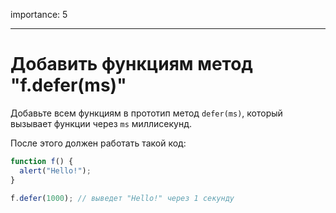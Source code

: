 importance: 5

---

# Добавить функциям метод "f.defer(ms)"

Добавьте всем функциям в прототип метод `defer(ms)`, который вызывает функции через `ms` миллисекунд.

После этого должен работать такой код:

```js
function f() {
  alert("Hello!");
}

f.defer(1000); // выведет "Hello!" через 1 секунду
```
